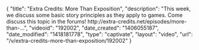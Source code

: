 {
    "title": "Extra Credits: More Than Exposition",
    "description": "This week, we discuss some basic story principles as they apply to games. Come discuss this topic in the forums! http:\/\/extra-credits.net\/episodes\/more-than-...",
    "videoid": "192002",
    "date_created": "1406055187",
    "date_modified": "1418181778",
    "type": "captivate",
    "layout": "video",
    "url": "\/v\/extra-credits-more-than-exposition\/192002"
}